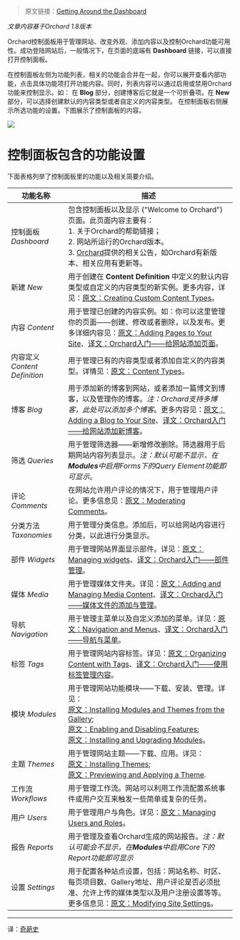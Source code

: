 <!--链接集合-->
<!--URL域 http://docs.orchardproject.net/en/latest -->
[000]: http://www.shisujie.com
[001]: http://docs.orchardproject.net/en/latest/Documentation/Getting-around-the-dashboard/
[002]: http://orchardproject.net
[003]: http://docs.orchardproject.net/en/latest/Documentation/Creating-custom-content-types/
[004]: http://docs.orchardproject.net/en/latest/Documentation/Adding-pages-to-your-site/
[005]: http://docs.orchardproject.net/en/latest/Documentation/content-types/
[006]: http://docs.orchardproject.net/en/latest/Documentation/Adding-a-Blog-to-Your-Site/
[007]: http://docs.orchardproject.net/en/latest/Documentation/Moderating-comments/
[008]: http://docs.orchardproject.net/en/latest/Documentation/Managing-widgets/
[009]: http://docs.orchardproject.net/en/latest/Documentation/Adding-and-Managing-Media-Content/
[010]: http://docs.orchardproject.net/en/latest/Documentation/Navigation-and-Menus/
[011]: http://docs.orchardproject.net/en/latest/Documentation/Organizing-content-with-tags/
[012]: http://docs.orchardproject.net/en/latest/Documentation/Installing-modules-and-themes-from-the-gallery/
[013]: http://docs.orchardproject.net/en/latest/Documentation/Enabling-and-Disabling-Features/
[014]: http://docs.orchardproject.net/en/latest/Documentation/Installing-and-Upgrading-Modules/
[015]: http://docs.orchardproject.net/en/latest/Documentation/Installing-Themes/
[016]: http://docs.orchardproject.net/en/latest/Documentation/Previewing-and-Applying-a-Theme/
[017]: http://docs.orchardproject.net/en/latest/Documentation/Managing-Users-and-Roles/
[018]: http://docs.orchardproject.net/en/latest/Documentation/Modifying-Site-Settings/
[019]: http://www.shisujie.com/blog/Navigation-and-menus
[020]: http://www.shisujie.com/blog/Adding-a-Blog-to-Your-Site
[021]: http://www.shisujie.com/blog/Adding-pages-to-your-site
[022]: http://www.shisujie.com/blog/Adding-and-managing-media-content
[023]: http://www.shisujie.com/blog/Managing-widgets
[024]: http://www.shisujie.com/blog/Organizing-content-with-tags


<!--图片链接集合-->
[101]: http://docs.orchardproject.net/en/latest/Attachments/Getting-around-the-dashboard/Dashboard.png

> 原文链接：[Getting Around the Dashboard][001]

*文章内容基于Orchard 1.8版本*

Orchard控制面板用于管理网站、改变外观、添加内容以及控制Orchard功能可用性。成功登陆网站后，一般情况下，在页面的底端有 **Dashboard** 链接，可以直接打开控制面板。

在控制面板左侧为功能列表，相关的功能会合并在一起，你可以展开查看内部功能，点击具体功能项打开功能内容。同时，列表内容可以通过启用或禁用Orchard功能来控制显示。如：
在 **Blog** 部分，创建博客后它就是一个可折叠项。在 **New** 部分，可以选择创建默认的内容类型或者自定义的内容类型。
在控制面板右侧展示所选功能的设置。下图展示了控制面板的内容。

![][101]

# 控制面板包含的功能设置

下面表格列举了控制面板里的功能以及相关简要介绍。

功能名称       | 描述
-------------       | -----------
控制面板 *Dashboard*       | 包含控制面板以及显示 ("Welcome to Orchard") 页面。此页面内容主要有：<br /> 1. 关于Orchard的帮助链接；<br /> 2. 网站所运行的Orchard版本。<br /> 3. [Orchard][002]提供的相关公告，如Orchard有新版本、相关应用有更新等。
新建 *New*                 | 用于创建在 **Content Definition** 中定义的默认内容类型或自定义的内容类型的新实例。更多内容，详见：[原文：Creating Custom Content Types][003]。
内容 *Content*             | 用于管理已创建的内容实例。如：你可以这里管理你的页面——创建、修改或者删除，以及发布。更多详细内容见：[原文：Adding Pages to Your Site][004]、[译文：Orchard入门——给网站添加页面][021]。
内容定义 *Content Definition*  | 用于管理已有的内容类型或者添加自定义的内容类型。详情见：[原文：Content Types][005]。
博客 *Blog*                | 用于添加新的博客到网站，或者添加一篇博文到博客，以及管理你的博客。*注：Orchard支持多博客，此处可以添加多个博客*。更多内容见：[原文：Adding a Blog to Your Site][006]、[译文：Orchard入门——给网站添加新博客][020]。
筛选 *Queries*             | 用于管理筛选器——新增修改删除。筛选器用于后期网站内容列表显示。*注：默认可能不显示，在**Modules**中启用Forms下的Query Element功能即可显示*。
评论 *Comments*            | 在网站允许用户评论的情况下，用于管理用户评论。更多信息见：[原文：Moderating Comments][007]。
分类方法 *Taxonomies*      | 用于管理分类信息。添加后，可以给网站内容进行分类，以此进行分类显示。
部件 *Widgets*             | 用于管理网站界面显示部件。详见：[原文：Managing widgets][008]、[译文：Orchard入门——部件管理][023]。
媒体 *Media*               | 用于管理媒体文件夹。详见：[原文：Adding and Managing Media Content][009]、[译文：Orchard入门——媒体文件的添加与管理][022]。
导航 *Navigation*          | 用于管理主菜单以及自定义添加的菜单。详见：[原文：Navigation and Menus][010]、[译文：Orchard入门——导航与菜单][019]。
标签 *Tags*                | 用于管理网站内容标签。详见：[原文：Organizing Content with Tags][011]、[译文：Orchard入门——使用标签管理内容][024]。
模块 *Modules*             | 用于管理网站功能模块——下载、安装、管理。详见：<br />[原文：Installing Modules and Themes from the Gallery][012]; <br />[原文：Enabling and Disabling Features][013]; <br />[原文：Installing and Upgrading Modules][014]。
主题 *Themes*              | 用于管理网站主题——下载、应用。详见：<br />[原文：Installing Themes][015]; <br />[原文：Previewing and Applying a Theme][016].
工作流　*Workflows*        | 用于管理工作流。网站可以利用工作流配置系统事件或用户交互来触发一些简单或复杂的任务。
用户 *Users*               | 用于管理用户与角色。详见：[原文：Managing Users and Roles][017]。
报告 *Reports*             | 用于管理及查看Orchard生成的网站报告。*注：默认可能会不显示，在**Modules**中启用Core下的Report功能即可显示*
设置 *Settings*            | 用于配置各种站点设置，包括：网站名称、时区、每页项目数、Gallery地址、用户评论是否必须批准、允许上传的媒体类型以及用户注册设置等等。更多信息见：[原文：Modifying Site Settings][018]。

***
译：[奇葩史][000]